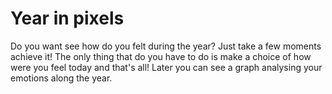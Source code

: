 # Year in pixels

Do you want see how do you felt during the year? Just take a few moments achieve it! The only thing that do you have to do is make a choice of how were you feel today and that's all! Later you can see a graph analysing your emotions along the year.
